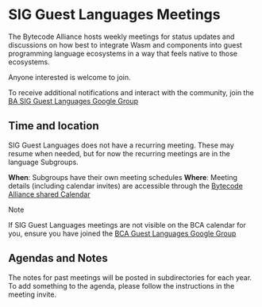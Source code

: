 # SIG Guest Languages Meetings

The Bytecode Alliance hosts weekly meetings for status updates and discussions 
on how best to integrate Wasm and components into guest programming language ecosystems 
in a way that feels native to those ecosystems.

Anyone interested is welcome to join.

To receive additional notifications and interact with the community, join the [BA SIG Guest Languages Google Group][bca-google-group]

[bca-google-group]: https://groups.google.com/g/ba-sig-guest-languages

## Time and location

SIG Guest Languages does not have a recurring meeting. These may resume when needed,
but for now the recurring meetings are in the language Subgroups.

**When**: Subgroups have their own meeting schedules
**Where**: Meeting details (including calendar invites) are accessible through the [Bytecode Alliance shared Calendar][bca-cal]

> [!NOTE]
> If SIG Guest Languages meetings are not visible on the BCA calendar for you, ensure you have joined the [BCA Guest Languages Google Group][bca-google-group]

[bca-cal]: https://calendar.google.com/calendar/u/0/embed?src=events@bytecodealliance.org

## Agendas and Notes

The notes for past meetings will be posted in subdirectories for each year.
To add something to the agenda, please follow the instructions in the meeting invite.
